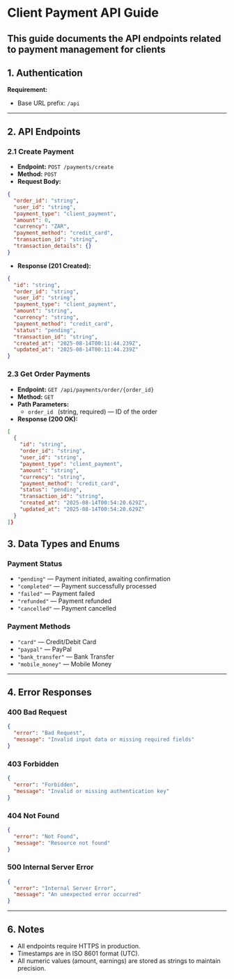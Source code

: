 # Client Payment API Guide

This guide documents the API endpoints related to payment management for clients
---

## 1. Authentication

**Requirement:**
- Base URL prefix: `/api`
---

## 2. API Endpoints

### 2.1 Create Payment

- **Endpoint:** `POST /payments/create`
- **Method:** `POST`
- **Request Body:**
```json
{
  "order_id": "string",
  "user_id": "string",
  "payment_type": "client_payment",
  "amount": 0,
  "currency": "ZAR",
  "payment_method": "credit_card",
  "transaction_id": "string",
  "transaction_details": {}
}
```
- **Response (201 Created):**
```json
{
  "id": "string",
  "order_id": "string",
  "user_id": "string",
  "payment_type": "client_payment",
  "amount": "string",
  "currency": "string",
  "payment_method": "credit_card",
  "status": "pending",
  "transaction_id": "string",
  "created_at": "2025-08-14T00:11:44.239Z",
  "updated_at": "2025-08-14T00:11:44.239Z"
}
```

### 2.3 Get Order Payments

- **Endpoint:** `GET /api/payments/order/{order_id}`
- **Method:** `GET`
- **Path Parameters:**
  - `order_id ` (string, required) — ID of the order
- **Response (200 OK):**
```json
[
  {
    "id": "string",
    "order_id": "string",
    "user_id": "string",
    "payment_type": "client_payment",
    "amount": "string",
    "currency": "string",
    "payment_method": "credit_card",
    "status": "pending",
    "transaction_id": "string",
    "created_at": "2025-08-14T00:54:20.629Z",
    "updated_at": "2025-08-14T00:54:20.629Z"
  }
]}
```

## 3. Data Types and Enums

### Payment Status
- `"pending"` — Payment initiated, awaiting confirmation
- `"completed"` — Payment successfully processed
- `"failed"` — Payment failed
- `"refunded"` — Payment refunded
- `"cancelled"` — Payment cancelled

### Payment Methods
- `"card"` — Credit/Debit Card
- `"paypal"` — PayPal
- `"bank_transfer"` — Bank Transfer
- `"mobile_money"` — Mobile Money

---

## 4. Error Responses

### 400 Bad Request
```json
{
  "error": "Bad Request",
  "message": "Invalid input data or missing required fields"
}
```

### 403 Forbidden
```json
{
  "error": "Forbidden",
  "message": "Invalid or missing authentication key"
}
```

### 404 Not Found
```json
{
  "error": "Not Found",
  "message": "Resource not found"
}
```

### 500 Internal Server Error
```json
{
  "error": "Internal Server Error",
  "message": "An unexpected error occurred"
}
```

---


## 6. Notes

- All endpoints require HTTPS in production.
- Timestamps are in ISO 8601 format (UTC).
- All numeric values (amount, earnings) are stored as strings to maintain precision.
